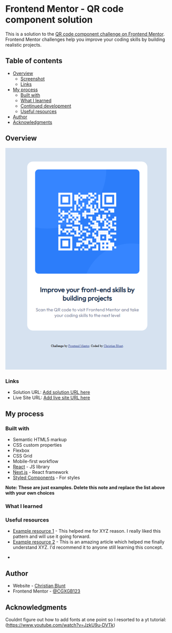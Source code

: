 # Frontend Mentor - QR code component solution

This is a solution to the [QR code component challenge on Frontend Mentor](https://www.frontendmentor.io/challenges/qr-code-component-iux_sIO_H). Frontend Mentor challenges help you improve your coding skills by building realistic projects.

## Table of contents

- [Overview](#overview)
  - [Screenshot](#screenshot)
  - [Links](#links)
- [My process](#my-process)
  - [Built with](#built-with)
  - [What I learned](#what-i-learned)
  - [Continued development](#continued-development)
  - [Useful resources](#useful-resources)
- [Author](#author)
- [Acknowledgments](#acknowledgments)

## Overview

![alt text](img3.png)

### Links

- Solution URL: [Add solution URL here](https://github.com/cgxgb123/qr-code-component)
- Live Site URL: [Add live site URL here](https://cgxgb123.github.io/qr-code-component/)

## My process

### Built with

- Semantic HTML5 markup
- CSS custom properties
- Flexbox
- CSS Grid
- Mobile-first workflow
- [React](https://reactjs.org/) - JS library
- [Next.js](https://nextjs.org/) - React framework
- [Styled Components](https://styled-components.com/) - For styles

**Note: These are just examples. Delete this note and replace the list above with your own choices**

### What I learned

### Useful resources

- [Example resource 1](https://www.example.com) - This helped me for XYZ reason. I really liked this pattern and will use it going forward.
- [Example resource 2](https://www.example.com) - This is an amazing article which helped me finally understand XYZ. I'd recommend it to anyone still learning this concept.

*

## Author

- Website - [Christian Blunt](https://www.instagram.com/cbluntx)
- Frontend Mentor - [@CGXGB123](https://www.frontendmentor.io/profile/cgxgb123)

## Acknowledgments

Couldnt figure out how to add fonts at one point so I resorted to a yt tutorial:
(https://www.youtube.com/watch?v=JzkU9u-DVTk)
